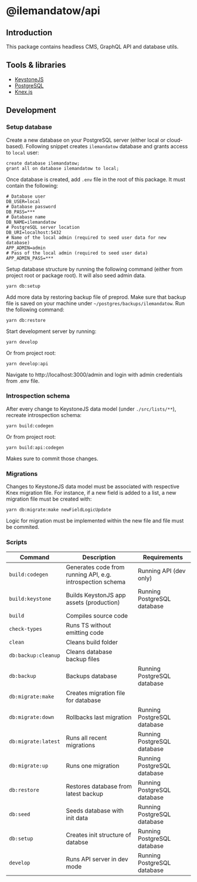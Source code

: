 # @ilemandatow/api

## Introduction

This package contains headless CMS, GraphQL API and database utils.

## Tools & libraries

- [KeystoneJS](https://www.keystonejs.com/)
- [PostgreSQL](https://www.postgresql.org/)
- [Knex.js](http://knexjs.org/)

## Development

### Setup database

Create a new database on your PostgreSQL server (either local or cloud-based). Following snippet creates `ilemandatow` database and grants access to `local` user:

```
create database ilemandatow;
grant all on database ilemandatow to local;
```

Once database is created, add `.env` file in the root of this package. It must contain the following:

```
# Database user
DB_USER=local
# Database password
DB_PASS=***
# Database name
DB_NAME=ilemandatow
# PostgreSQL server location
DB_URI=localhost:5432
# Name of the local admin (required to seed user data for new database)
APP_ADMIN=admin
# Pass of the local admin (required to seed user data)
APP_ADMIN_PASS=***
```

Setup database structure by running the following command (either from project root or package root). It will also seed admin data.

```
yarn db:setup
```

Add more data by restoring backup file of preprod. Make sure that backup file is saved on your machine under `~/postgres/backups/ilemandatow`. Run the following command:

```
yarn db:restore
```

Start development server by running:

```
yarn develop
```

Or from project root:

```
yarn develop:api
```

Navigate to http://localhost:3000/admin and login with admin credentials from .env file.

### Introspection schema

After every change to KeystoneJS data model (under `./src/lists/**`), recreate introspection schema:

```
yarn build:codegen
```

Or from project root:

```
yarn build:api:codegen
```

Makes sure to commit those changes.

### Migrations

Changes to KeystoneJS data model must be associated with respective Knex migration file. For instance, if a new field is added to a list, a new migration file must be created with:

```
yarn db:migrate:make newFieldLogicUpdate
```

Logic for migration must be implemented within the new file and file must be commited.

### Scripts

| Command             | Description                                                | Requirements                |
| ------------------- | ---------------------------------------------------------- | --------------------------- |
| `build:codegen`     | Generates code from running API, e.g. introspection schema | Running API (dev only)      |
| `build:keystone`    | Builds KeystonJS app assets (production)                   | Running PostgreSQL database |
| `build`             | Compiles source code                                       |                             |
| `check-types`       | Runs TS without emitting code                              |                             |
| `clean`             | Cleans build folder                                        |                             |
| `db:backup:cleanup` | Cleans database backup files                               |                             |
| `db:backup`         | Backups database                                           | Running PostgreSQL database |
| `db:migrate:make`   | Creates migration file for database                        |                             |
| `db:migrate:down`   | Rollbacks last migration                                   | Running PostgreSQL database |
| `db:migrate:latest` | Runs all recent migrations                                 | Running PostgreSQL database |
| `db:migrate:up`     | Runs one migration                                         | Running PostgreSQL database |
| `db:restore`        | Restores database from latest backup                       | Running PostgreSQL database |
| `db:seed`           | Seeds database with init data                              | Running PostgreSQL database |
| `db:setup`          | Creates init structure of databse                          | Running PostgreSQL database |
| `develop`           | Runs API server in dev mode                                | Running PostgreSQL database |
